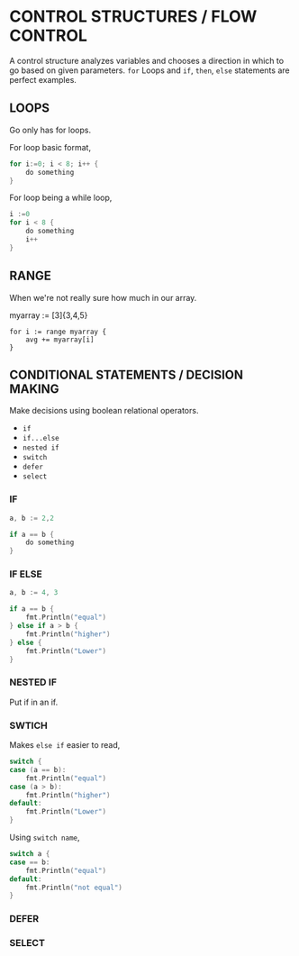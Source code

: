 # CONTROL STRUCTURES / FLOW CONTROL

A control structure analyzes variables and chooses a direction
in which to go based on given parameters.
`for` Loops and `if`, `then`, `else` statements are perfect examples.

## LOOPS

Go only has for loops.

For loop basic format,

```go
for i:=0; i < 8; i++ {
    do something
}
```

For loop being a while loop,

```go
i :=0
for i < 8 {
    do something
    i++
}
```

## RANGE

When we're not really sure how much in our array.

myarray := [3]{3,4,5}

```
for i := range myarray {
    avg += myarray[i]
}
```

## CONDITIONAL STATEMENTS /  DECISION MAKING

Make decisions using boolean relational operators.

* `if`
* `if...else`
* `nested if`
* `switch`
* `defer`
* `select`

### IF

```go
a, b := 2,2

if a == b {
    do something
}
```

### IF ELSE

```go
a, b := 4, 3

if a == b {
    fmt.Println("equal")
} else if a > b {
    fmt.Println("higher")
} else {
    fmt.Println("Lower")
}
```

### NESTED IF

Put if in an if.

### SWTICH

Makes `else if` easier to read,

```go
switch {
case (a == b):
    fmt.Println("equal")
case (a > b):
    fmt.Println("higher")
default:
    fmt.Println("Lower")
}
```

Using `switch name`,

```go
switch a {
case == b:
    fmt.Println("equal")
default:
    fmt.Println("not equal")
}
```

### DEFER

### SELECT

